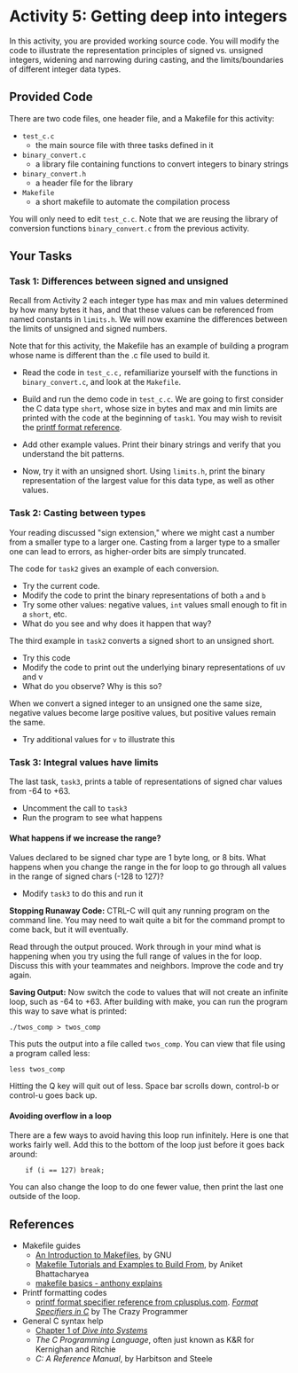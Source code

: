 # Activity 5: Getting deep into integers

In this activity, you are provided working source code. You will modify the code
to illustrate the representation principles of signed vs. unsigned integers,
widening and narrowing during casting, and the limits/boundaries of different
integer data types.

## Provided Code

There are two code files, one header file, and a Makefile for this activity:

- `test_c.c`
    - the main source file with three tasks defined in it
- `binary_convert.c`
    - a library file containing functions to convert integers to binary strings
- `binary_convert.h`
    - a header file for the library
- `Makefile`
    - a short makefile to automate the compilation process

You will only need to edit `test_c.c`. Note that we are reusing the library
of conversion functions `binary_convert.c` from the previous activity.

## Your Tasks

### Task 1: Differences between signed and unsigned

Recall from Activity 2 each integer type has max and min values determined
by how many bytes it has, and that these values can be referenced from named
constants in `limits.h`. We will now examine the differences between the
limits of unsigned and signed numbers.

Note that for this activity, the Makefile has an example of building a program whose name is different than the .c file used to build it.

- Read the code in `test_c.c,` refamiliarize yourself with the functions in
`binary_convert.c`, and look at the `Makefile`.

- Build and run the demo code in `test_c.c`. We are going to first consider the C
data type `short`, whose size in bytes and max and min limits are printed with the
code at the beginning of `task1`. You may wish to revisit the [printf format
reference](http://www.cplusplus.com/reference/cstdio/printf/).

- Add other example values. Print their binary strings and verify that you
understand the bit patterns.

- Now, try it with an unsigned short. Using `limits.h`, print the binary
representation of the largest value for this data type, as well as other values.

### Task 2: Casting between types

Your reading discussed "sign extension," where we might cast a number from a smaller type
to a larger one. Casting from a larger type to a smaller one can lead to errors, as
higher-order bits are simply truncated.

The code for `task2` gives an example of each conversion.
- Try the current code.
- Modify the code to print the binary representations of both `a` and `b`
- Try some other values: negative values, `int` values small enough to fit in a `short`, etc.
- What do you see and why does it happen that way?

The third example in `task2` converts a signed short to an unsigned short. 
- Try this code
- Modify the code to print out the underlying binary representations of uv and v
- What do you observe? Why is this so?

When we convert a signed integer to an unsigned one the same size, negative values
become large positive values, but positive values remain the same.
- Try additional values for `v` to illustrate this 


### Task 3: Integral values have limits

The last task, `task3`, prints a table of representations of signed char values from -64 to +63.  
- Uncomment the call to `task3`
- Run the program to see what happens

#### What happens if we increase the range?

Values declared to be signed char type are 1 byte long, or 8 bits. What
happens when you change the range in the for loop to go through all values in
the range of signed chars (-128 to 127)? 
- Modify `task3` to do this and run it

**Stopping Runaway Code:** CTRL-C will quit any running program on the command
line. You may need to wait quite a bit for the command prompt to come back, but
it will eventually.

Read through the output prouced. Work through in your mind what is happening when you try using the full range of values in the for loop. Discuss this with your teammates and neighbors. Improve the code and try again. 

**Saving Output:** Now switch the code to values that will not create an
infinite loop, such as -64 to +63. After building with make, you can run the
program this way to save what is printed:

	./twos_comp > twos_comp

This puts the output into a file called `twos_comp`. You can view that file using a
program called less:

	less twos_comp

Hitting the Q key will quit out of less. Space bar scrolls down, control-b or
control-u goes back up.

#### Avoiding overflow in a loop

There are a few ways to avoid having this loop run infinitely. Here is one that
works fairly well. Add this to the bottom of the loop just before it goes back
around:

```
    if (i == 127) break;
```

You can also change the loop to do one fewer value, then print the last one outside of the loop.


## References

- Makefile guides
  - [An Introduction to Makefiles](https://www.gnu.org/software/make/manual/html_node/Introduction.html), by GNU
  - [Makefile Tutorials and Examples to Build From](https://earthly.dev/blog/make-tutorial/), by Aniket Bhattacharyea
  - [makefile basics - anthony explains](https://www.youtube.com/watch?v=20GC9mYoFGs)
- Printf formatting codes
  - [printf format specifier reference from cplusplus.com](http://www.cplusplus.com/reference/cstdio/printf/).
  [_Format Specifiers in C_](https://www.thecrazyprogrammer.com/2016/10/format-specifiers-c.html) by The Crazy Programmer
- General C syntax help
  - [Chapter 1 of _Dive into Systems_](https://diveintosystems.org/book/C1-C_intro/index.html)
  - _The C Programming Language_, often just known as K&R for Kernighan and Ritchie
  - _C: A Reference Manual_, by Harbitson and Steele
